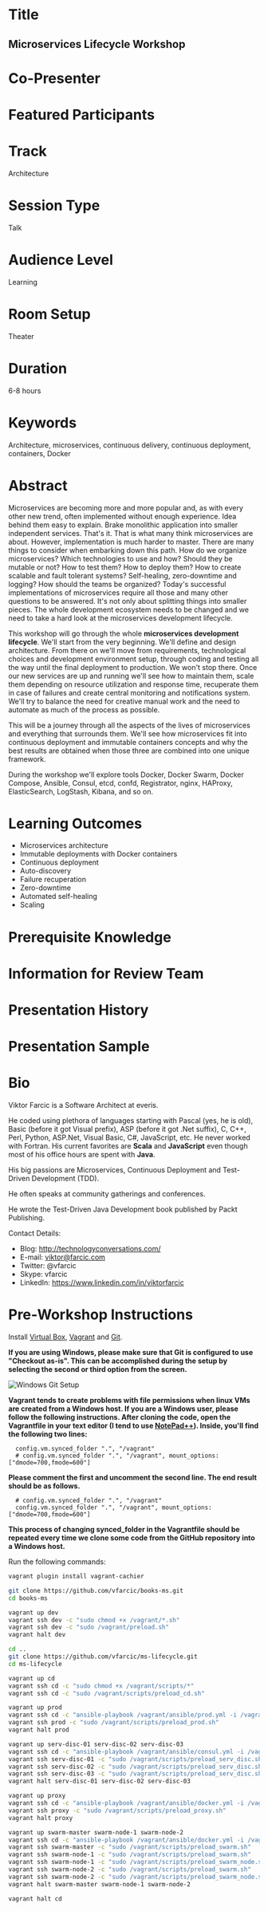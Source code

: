 Title
=====

Microservices Lifecycle Workshop
--------------------------------

Co-Presenter
============

Featured Participants
=====================

Track
=====

Architecture

Session Type
============

Talk

Audience Level
==============

Learning

Room Setup
==========

Theater

Duration
========

6-8 hours

Keywords
========

Architecture, microservices, continuous delivery, continuous deployment, containers, Docker

Abstract
========

Microservices are becoming more and more popular and, as with every other new trend, often implemented without enough experience. Idea behind them easy to explain. Brake monolithic application into smaller independent services. That's it. That is what many think microservices are about. However, implementation is much harder to master. There are many things to consider when embarking down this path. How do we organize microservices? Which technologies to use and how? Should they be mutable or not? How to test them? How to deploy them? How to create scalable and fault tolerant systems? Self-healing, zero-downtime and logging? How should the teams be organized? Today's successful implementations of microservices require all those and many other questions to be answered. It's not only about splitting things into smaller pieces. The whole development ecosystem needs to be changed and we need to take a hard look at the microservices development lifecycle.

This workshop will go through the whole **microservices development lifecycle**. We'll start from the very beginning. We'll define and design architecture. From there on we'll move from requirements, technological choices and development environment setup, through coding and testing all the way until the final deployment to production. We won't stop there. Once our new services are up and running we'll see how to maintain them, scale them depending on resource utilization and response time, recuperate them in case of failures and create central monitoring and notifications system. We'll try to balance the need for creative manual work and the need to automate as much of the process as possible.

This will be a journey through all the aspects of the lives of microservices and everything that surrounds them. We'll see how microservices fit into continuous deployment and immutable containers concepts and why the best results are obtained when those three are combined into one unique framework.

During the workshop we'll explore tools Docker, Docker Swarm, Docker Compose, Ansible, Consul, etcd, confd, Registrator, nginx, HAProxy, ElasticSearch, LogStash, Kibana, and so on.

Learning Outcomes
=================

* Microservices architecture
* Immutable deployments with Docker containers
* Continuous deployment
* Auto-discovery
* Failure recuperation
* Zero-downtime
* Automated self-healing
* Scaling

Prerequisite Knowledge
======================

Information for Review Team
===========================

Presentation History
====================

Presentation Sample
===================

Bio
===

Viktor Farcic is a Software Architect at everis.

He coded using plethora of languages starting with Pascal (yes, he is old), Basic (before it got Visual prefix), ASP (before it got .Net suffix), C, C++, Perl, Python, ASP.Net, Visual Basic, C#, JavaScript, etc. He never worked with Fortran. His current favorites are **Scala** and **JavaScript** even though most of his office hours are spent with **Java**.

His big passions are Microservices, Continuous Deployment and Test-Driven Development (TDD).

He often speaks at community gatherings and conferences.

He wrote the Test-Driven Java Development book published by Packt Publishing.

Contact Details:

* Blog: http://technologyconversations.com/
* E-mail: viktor@farcic.com
* Twitter: @vfarcic
* Skype: vfarcic
* LinkedIn: https://www.linkedin.com/in/viktorfarcic

Pre-Workshop Instructions
=========================

Install [Virtual Box](https://www.virtualbox.org/), [Vagrant](https://www.vagrantup.com/) and [Git](https://git-scm.com/).

__If you are using Windows, please make sure that Git is configured to use "Checkout as-is". This can be accomplished during the setup by selecting the second or third option from the screen.__

![Windows Git Setup](git-windows.png)

__Vagrant tends to create problems with file permissions when linux VMs are created from a Windows host. If you are a Windows user, please follow the following instructions. After cloning the code, open the Vagrantfile in your text editor (I tend to use [NotePad++](https://notepad-plus-plus.org/)). Inside, you'll find the following two lines:__

```
  config.vm.synced_folder ".", "/vagrant"
  # config.vm.synced_folder ".", "/vagrant", mount_options: ["dmode=700,fmode=600"]
```

__Please comment the first and uncomment the second line. The end result should be as follows.__

```
  # config.vm.synced_folder ".", "/vagrant"
  config.vm.synced_folder ".", "/vagrant", mount_options: ["dmode=700,fmode=600"]
```

__This process of changing synced_folder in the Vagrantfile should be repeated every time we clone some code from the GitHub repository into a Windows host.__

Run the following commands:

```bash
vagrant plugin install vagrant-cachier

git clone https://github.com/vfarcic/books-ms.git
cd books-ms

vagrant up dev
vagrant ssh dev -c "sudo chmod +x /vagrant/*.sh"
vagrant ssh dev -c "sudo /vagrant/preload.sh"
vagrant halt dev

cd ..
git clone https://github.com/vfarcic/ms-lifecycle.git
cd ms-lifecycle

vagrant up cd
vagrant ssh cd -c "sudo chmod +x /vagrant/scripts/*"
vagrant ssh cd -c "sudo /vagrant/scripts/preload_cd.sh"

vagrant up prod
vagrant ssh cd -c "ansible-playbook /vagrant/ansible/prod.yml -i /vagrant/ansible/hosts/prod" # Answer "yes" when asked
vagrant ssh prod -c "sudo /vagrant/scripts/preload_prod.sh"
vagrant halt prod

vagrant up serv-disc-01 serv-disc-02 serv-disc-03
vagrant ssh cd -c "ansible-playbook /vagrant/ansible/consul.yml -i /vagrant/ansible/hosts/serv-disc" # Answer "yes" when asked
vagrant ssh serv-disc-01 -c "sudo /vagrant/scripts/preload_serv_disc.sh"
vagrant ssh serv-disc-02 -c "sudo /vagrant/scripts/preload_serv_disc.sh"
vagrant ssh serv-disc-03 -c "sudo /vagrant/scripts/preload_serv_disc.sh"
vagrant halt serv-disc-01 serv-disc-02 serv-disc-03

vagrant up proxy
vagrant ssh cd -c "ansible-playbook /vagrant/ansible/docker.yml -i /vagrant/ansible/hosts/proxy" # Answer "yes" when asked
vagrant ssh proxy -c "sudo /vagrant/scripts/preload_proxy.sh"
vagrant halt proxy

vagrant up swarm-master swarm-node-1 swarm-node-2
vagrant ssh cd -c "ansible-playbook /vagrant/ansible/docker.yml -i /vagrant/ansible/hosts/swarm" # Answer "yes" when asked
vagrant ssh swarm-master -c "sudo /vagrant/scripts/preload_swarm.sh"
vagrant ssh swarm-node-1 -c "sudo /vagrant/scripts/preload_swarm.sh"
vagrant ssh swarm-node-1 -c "sudo /vagrant/scripts/preload_swarm_node.sh"
vagrant ssh swarm-node-2 -c "sudo /vagrant/scripts/preload_swarm.sh"
vagrant ssh swarm-node-2 -c "sudo /vagrant/scripts/preload_swarm_node.sh"
vagrant halt swarm-master swarm-node-1 swarm-node-2

vagrant halt cd
```
